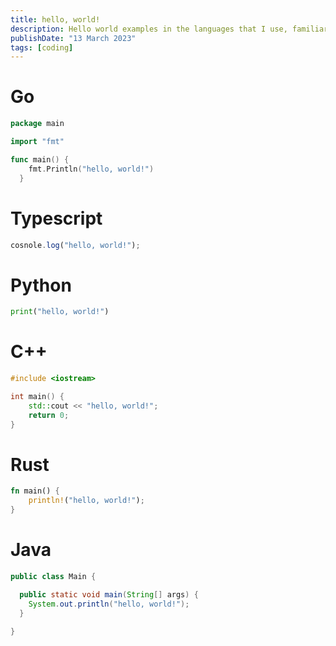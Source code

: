 ```yaml
---
title: hello, world!
description: Hello world examples in the languages that I use, familiar with and that I am curious about.
publishDate: "13 March 2023"
tags: [coding]
---
```


# Go

```go
package main

import "fmt"

func main() {
    fmt.Println("hello, world!")
  }
```

# Typescript

```ts
cosnole.log("hello, world!");
```

# Python

```py
print("hello, world!")
```

# C++

```cpp
#include <iostream>

int main() {
    std::cout << "hello, world!";
    return 0;
}
```

# Rust

```rs
fn main() {
	println!("hello, world!");
}
```

# Java

```java
public class Main {

  public static void main(String[] args) {
  	System.out.println("hello, world!");
  }

}
```
